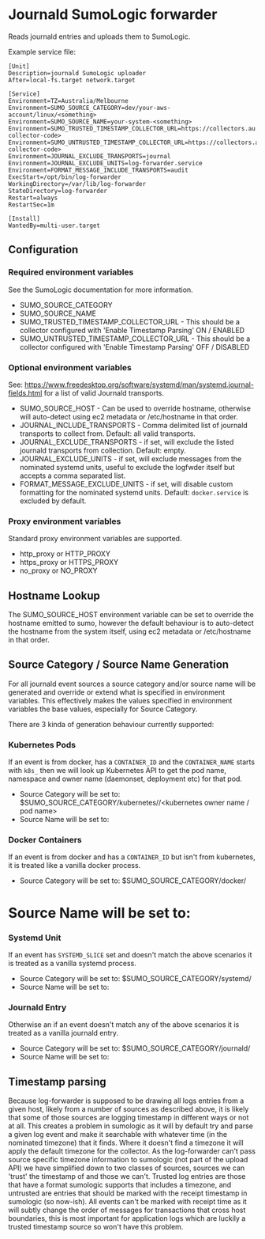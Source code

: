# Journald SumoLogic forwarder

Reads journald entries and uploads them to SumoLogic.

Example service file:
```
[Unit]
Description=journald SumoLogic uploader
After=local-fs.target network.target

[Service]
Environment=TZ=Australia/Melbourne
Environment=SUMO_SOURCE_CATEGORY=dev/your-aws-account/linux/<something>
Environment=SUMO_SOURCE_NAME=your-system-<something>
Environment=SUMO_TRUSTED_TIMESTAMP_COLLECTOR_URL=https://collectors.au.sumologic.com/receiver/v1/http/<unique-collector-code>
Environment=SUMO_UNTRUSTED_TIMESTAMP_COLLECTOR_URL=https://collectors.au.sumologic.com/receiver/v1/http/<unique-collector-code>
Environment=JOURNAL_EXCLUDE_TRANSPORTS=journal
Environment=JOURNAL_EXCLUDE_UNITS=log-forwarder.service
Environment=FORMAT_MESSAGE_INCLUDE_TRANSPORTS=audit
ExecStart=/opt/bin/log-forwarder
WorkingDirectory=/var/lib/log-forwarder
StateDirectory=log-forwarder
Restart=always
RestartSec=1m

[Install]
WantedBy=multi-user.target
```

## Configuration

### Required environment variables

See the SumoLogic documentation for more information.

* SUMO_SOURCE_CATEGORY
* SUMO_SOURCE_NAME
* SUMO_TRUSTED_TIMESTAMP_COLLECTOR_URL - This should be a collector configured with 'Enable Timestamp Parsing' ON / ENABLED
* SUMO_UNTRUSTED_TIMESTAMP_COLLECTOR_URL - This should be a collector configured with 'Enable Timestamp Parsing' OFF / DISABLED

### Optional environment variables

See: https://www.freedesktop.org/software/systemd/man/systemd.journal-fields.html
for a list of valid Journald transports.

* SUMO_SOURCE_HOST - Can be used to override hostname, otherwise will auto-detect using ec2 metadata or /etc/hostname in that order.
* JOURNAL_INCLUDE_TRANSPORTS - Comma delimited list of journald
  transports to collect from. Default: all valid transports.
* JOURNAL_EXCLUDE_TRANSPORTS - if set, will exclude the listed
  journald transports from collection. Default: empty.
* JOURNAL_EXCLUDE_UNITS - if set, will exclude messages from the nominated systemd units, useful to exclude the logfwder itself but accepts a comma separated list.
* FORMAT_MESSAGE_EXCLUDE_UNITS - if set, will disable custom formatting for the nominated systemd units. Default: `docker.service` is excluded by default.

### Proxy environment variables

Standard proxy environment variables are supported.

* http_proxy or HTTP_PROXY
* https_proxy or HTTPS_PROXY
* no_proxy or NO_PROXY

## Hostname Lookup

The SUMO_SOURCE_HOST environment variable can be set to override the
hostname emitted to sumo, however the default behaviour is to
auto-detect the hostname from the system itself, using ec2 metadata or
/etc/hostname in that order.

## Source Category / Source Name Generation

For all journald event sources a source category and/or source name
will be generated and override or extend what is specified in
environment variables. This effectively makes the values specified in
environment variables the base values, especially for Source Category.

There are 3 kinda of generation behaviour currently supported:

### Kubernetes Pods

If an event is from docker, has a `CONTAINER_ID` and the
`CONTAINER_NAME` starts with `k8s_` then we will look up Kubernetes
API to get the pod name, namespace and owner name (daemonset,
deployment etc) for that pod.

* Source Category will be set to: $SUMO_SOURCE_CATEGORY/kubernetes/<kubernetes namespace>/<kubernetes owner name / pod name> 
* Source Name will be set to: <kubernetes pod name>

### Docker Containers

If an event is from docker and has a `CONTAINER_ID` but isn't from
kubernetes, it is treated like a vanilla docker process.

* Source Category will be set to: $SUMO_SOURCE_CATEGORY/docker/<docker container name> 
# Source Name will be set to: <docker container name>

### Systemd Unit

If an event has `SYSTEMD_SLICE` set and doesn't match the above
scenarios it is treated as a vanilla systemd process.

* Source Category will be set to: $SUMO_SOURCE_CATEGORY/systemd/<systemd slice name> 
* Source Name will be set to: <systemd slice name>

### Journald Entry

Otherwise an if an event doesn't match any of the above scenarios it
is treated as a vanilla journald entry.

* Source Category will be set to: $SUMO_SOURCE_CATEGORY/journald/<journal transport name> 
* Source Name will be set to: <journal transport name>

## Timestamp parsing

Because log-forwarder is supposed to be drawing all logs entries from
a given host, likely from a number of sources as described above, it
is likely that some of those sources are logging timestamp in
different ways or not at all.  This creates a problem in sumologic as
it will by default try and parse a given log event and make it
searchable with whatever time (in the nominated timezone) that it
finds. Where it doesn't find a timezone it will apply the default
timezone for the collector.  As the log-forwarder can't pass source
specific timezone information to sumologic (not part of the upload
API) we have simplified down to two classes of sources, sources we can
'trust' the timestamp of and those we can't.  Trusted log entries are
those that have a format sumologic supports that includes a timezone,
and untrusted are entries that should be marked with the receipt
timestamp in sumologic (so now-ish).  All events can't be marked with
receipt time as it will subtly change the order of messages for
transactions that cross host boundaries, this is most important for
application logs which are luckily a trusted timestamp source so won't
have this problem.


